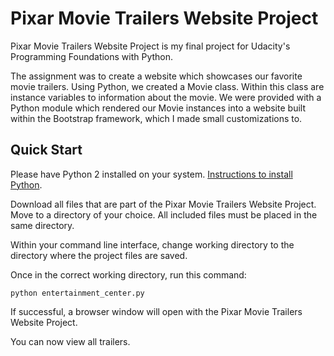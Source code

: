 # Pixar Movie Trailers Website Project

Pixar Movie Trailers Website Project is my final project for Udacity's Programming Foundations with Python.

The assignment was to create a website which showcases our favorite movie trailers. Using Python, we created a Movie class. Within this class are instance variables to information about the movie. We were provided with a Python module which rendered our Movie instances into a website built within the Bootstrap framework, which I made small customizations to.

## Quick Start

Please have Python 2 installed on your system. [Instructions to install Python](https://www.python.org/downloads/).

Download all files that are part of the Pixar Movie Trailers Website Project. Move to a directory of your choice. All included files must be placed in the same directory.

Within your command line interface, change working directory to the directory where the project files are saved.

Once in the correct working directory, run this command:

```
python entertainment_center.py
```

If successful, a browser window will open with the Pixar Movie Trailers Website Project.

You can now view all trailers.